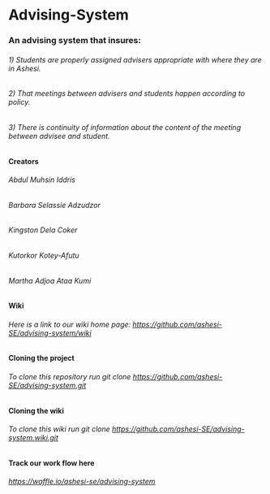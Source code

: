 Advising-System
===============

### An advising system that insures: 
###### 1) Students are properly assigned advisers appropriate with where they are in Ashesi.  
###### 2) That meetings between advisers and students happen according to policy.
###### 3) There is continuity of information about the content of the meeting between advisee and student.


#### Creators
###### Abdul Muhsin Iddris 
###### Barbara Selassie Adzudzor 
###### Kingston Dela Coker 
###### Kutorkor Kotey-Afutu 
###### Martha Adjoa Ataa Kumi 


#### Wiki
###### Here is a link to our wiki home page: https://github.com/ashesi-SE/advising-system/wiki


#### Cloning the project
###### To clone this repository run git clone https://github.com/ashesi-SE/advising-system.git


#### Cloning the wiki
###### To clone this wiki run git clone https://github.com/ashesi-SE/advising-system.wiki.git


#### Track our work flow here
###### https://waffle.io/ashesi-se/advising-system


